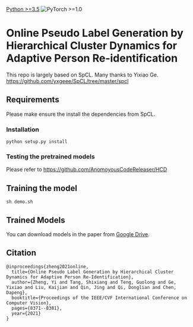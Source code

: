 [Python >=3.5](https://img.shields.io/badge/Python->=3.5-blue.svg)
![PyTorch >=1.0](https://img.shields.io/badge/PyTorch->=1.0-yellow.svg)

# Online Pseudo Label Generation by Hierarchical Cluster Dynamics for Adaptive Person Re-identification
This repo is largely based on SpCL. Many thanks to Yixiao Ge. https://github.com/yxgeee/SpCL/tree/master/spcl

## Requirements
Please make ensure the install the dependencies from SpCL.

### Installation
```shell
python setup.py install
```
### Testing the pretrained models
Please refer to https://github.com/AnomoyousCodeReleaser/HCD

## Training the model
```
sh demo.sh
```

## Trained Models
You can download models in the paper from [Google Drive](https://drive.google.com/drive/folders/1Ykz0n7n8aOPo4YkD0uanf5R9FWE8tUua?usp=sharing).

## Citation
```
@inproceedings{zheng2021online,
  title={Online Pseudo Label Generation by Hierarchical Cluster Dynamics for Adaptive Person Re-Identification},
  author={Zheng, Yi and Tang, Shixiang and Teng, Guolong and Ge, Yixiao and Liu, Kaijian and Qin, Jing and Qi, Donglian and Chen, Dapeng},
  booktitle={Proceedings of the IEEE/CVF International Conference on Computer Vision},
  pages={8371--8381},
  year={2021}
}
```

